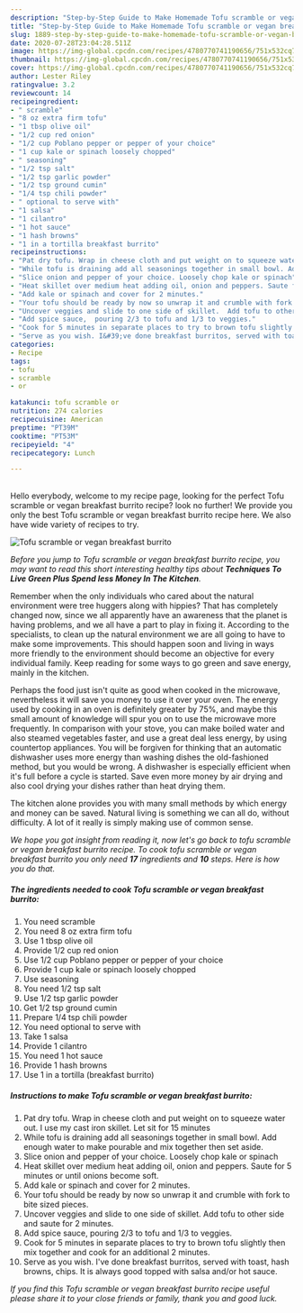 ```yaml
---
description: "Step-by-Step Guide to Make Homemade Tofu scramble or vegan breakfast burrito"
title: "Step-by-Step Guide to Make Homemade Tofu scramble or vegan breakfast burrito"
slug: 1889-step-by-step-guide-to-make-homemade-tofu-scramble-or-vegan-breakfast-burrito
date: 2020-07-28T23:04:28.511Z
image: https://img-global.cpcdn.com/recipes/4780770741190656/751x532cq70/tofu-scramble-or-vegan-breakfast-burrito-recipe-main-photo.jpg
thumbnail: https://img-global.cpcdn.com/recipes/4780770741190656/751x532cq70/tofu-scramble-or-vegan-breakfast-burrito-recipe-main-photo.jpg
cover: https://img-global.cpcdn.com/recipes/4780770741190656/751x532cq70/tofu-scramble-or-vegan-breakfast-burrito-recipe-main-photo.jpg
author: Lester Riley
ratingvalue: 3.2
reviewcount: 14
recipeingredient:
- " scramble"
- "8 oz extra firm tofu"
- "1 tbsp olive oil"
- "1/2 cup red onion"
- "1/2 cup Poblano pepper or pepper of your choice"
- "1 cup kale or spinach loosely chopped"
- " seasoning"
- "1/2 tsp salt"
- "1/2 tsp garlic powder"
- "1/2 tsp ground cumin"
- "1/4 tsp chili powder"
- " optional to serve with"
- "1 salsa"
- "1 cilantro"
- "1 hot sauce"
- "1 hash browns"
- "1 in a tortilla breakfast burrito"
recipeinstructions:
- "Pat dry tofu. Wrap in cheese cloth and put weight on to squeeze water out. I use my cast iron skillet. Let sit for 15 minutes"
- "While tofu is draining add all seasonings together in small bowl. Add enough water to make pourable and mix together then set aside."
- "Slice onion and pepper of your choice. Loosely chop kale or spinach"
- "Heat skillet over medium heat adding oil, onion and peppers. Saute for 5 minutes or until onions become soft."
- "Add kale or spinach and cover for 2 minutes."
- "Your tofu should be ready by now so unwrap it and crumble with fork to bite sized pieces."
- "Uncover veggies and slide to one side of skillet.  Add tofu to other side and saute for 2 minutes."
- "Add spice sauce,  pouring 2/3 to tofu and 1/3 to veggies."
- "Cook for 5 minutes in separate places to try to brown tofu slightly then mix together and cook for an additional 2 minutes."
- "Serve as you wish. I&#39;ve done breakfast burritos, served with toast, hash browns,  chips. It is always good topped with salsa and/or hot sauce."
categories:
- Recipe
tags:
- tofu
- scramble
- or

katakunci: tofu scramble or 
nutrition: 274 calories
recipecuisine: American
preptime: "PT39M"
cooktime: "PT53M"
recipeyield: "4"
recipecategory: Lunch

---
```

<br>
Hello everybody, welcome to my recipe page, looking for the perfect Tofu scramble or vegan breakfast burrito recipe? look no further! We provide you only the best Tofu scramble or vegan breakfast burrito recipe here. We also have wide variety of recipes to try.
<br>


![Tofu scramble or vegan breakfast burrito](https://img-global.cpcdn.com/recipes/4780770741190656/751x532cq70/tofu-scramble-or-vegan-breakfast-burrito-recipe-main-photo.jpg)

<i>Before you jump to Tofu scramble or vegan breakfast burrito recipe, you may want to read this short interesting healthy tips about 
<strong>Techniques To Live Green Plus Spend less Money In The Kitchen</strong>.</i>
</br>

Remember when the only individuals who cared about the natural environment were tree huggers along with hippies? That has completely changed now, since we all apparently have an awareness that the planet is having problems, and we all have a part to play in fixing it. According to the specialists, to clean up the natural environment we are all going to have to make some improvements. This should happen soon and living in ways more friendly to the environment should become an objective for every individual family. Keep reading for some ways to go green and save energy, mainly in the kitchen.

Perhaps the food just isn't quite as good when cooked in the microwave, nevertheless it will save you money to use it over your oven. The energy used by cooking in an oven is definitely greater by 75%, and maybe this small amount of knowledge will spur you on to use the microwave more frequently. In comparison with your stove, you can make boiled water and also steamed vegetables faster, and use a great deal less energy, by using countertop appliances. You will be forgiven for thinking that an automatic dishwasher uses more energy than washing dishes the old-fashioned method, but you would be wrong. A dishwasher is especially efficient when it's full before a cycle is started. Save even more money by air drying and also cool drying your dishes rather than heat drying them.

The kitchen alone provides you with many small methods by which energy and money can be saved. Natural living is something we can all do, without difficulty. A lot of it really is simply making use of common sense.


<i>We hope you got insight from reading it, now let's go back to tofu scramble or vegan breakfast burrito recipe. To cook tofu scramble or vegan breakfast burrito you only need <strong>17</strong> ingredients and <strong>10</strong> steps. Here is how you do that.
</i>

##### The ingredients needed to cook Tofu scramble or vegan breakfast burrito:

1. You need  scramble
1. You need 8 oz extra firm tofu
1. Use 1 tbsp olive oil
1. Provide 1/2 cup red onion
1. Use 1/2 cup Poblano pepper or pepper of your choice
1. Provide 1 cup kale or spinach loosely chopped
1. Use  seasoning
1. You need 1/2 tsp salt
1. Use 1/2 tsp garlic powder
1. Get 1/2 tsp ground cumin
1. Prepare 1/4 tsp chili powder
1. You need  optional to serve with
1. Take 1 salsa
1. Provide 1 cilantro
1. You need 1 hot sauce
1. Provide 1 hash browns
1. Use 1 in a tortilla (breakfast burrito)


##### Instructions to make Tofu scramble or vegan breakfast burrito:

1. Pat dry tofu. Wrap in cheese cloth and put weight on to squeeze water out. I use my cast iron skillet. Let sit for 15 minutes
1. While tofu is draining add all seasonings together in small bowl. Add enough water to make pourable and mix together then set aside.
1. Slice onion and pepper of your choice. Loosely chop kale or spinach
1. Heat skillet over medium heat adding oil, onion and peppers. Saute for 5 minutes or until onions become soft.
1. Add kale or spinach and cover for 2 minutes.
1. Your tofu should be ready by now so unwrap it and crumble with fork to bite sized pieces.
1. Uncover veggies and slide to one side of skillet.  Add tofu to other side and saute for 2 minutes.
1. Add spice sauce,  pouring 2/3 to tofu and 1/3 to veggies.
1. Cook for 5 minutes in separate places to try to brown tofu slightly then mix together and cook for an additional 2 minutes.
1. Serve as you wish. I&#39;ve done breakfast burritos, served with toast, hash browns,  chips. It is always good topped with salsa and/or hot sauce.


<i>If you find this Tofu scramble or vegan breakfast burrito recipe useful please share it to your close friends or family, thank you and good luck.</i>
